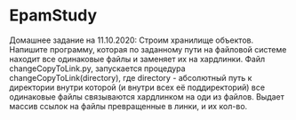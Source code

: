 # EpamStudy
Домашнее задание на 11.10.2020: Строим хранилище объектов. Напишите программу, которая по заданному пути на файловой системе находит все одинаковые файлы и заменяет их на хардлинки. Файл changeCopyToLink.py, запускается процедура changeCopyToLink(directory), где directory - абсолютный путь к директории внутри которой (и внутри всех её поддиректорий) все одинаковые файлы связываются хардлинком на оди из файлов. Выдает массив ссылок на файлы превращенные в линки, и их кол-во.
